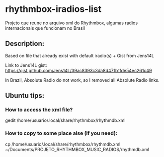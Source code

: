# rhythmbox-iradios-list
Projeto que reune no arquivo xml do Rhythmbox, algumas radios internacionais que funcionam no Brasil 


## Description:

Based on file that already exist with default iradio(s) + Gist from Jens14L

Link to Jens14L gist: https://gist.github.com/Jens14L/39ac8393c3da8d471b1fde54ec261c49

In Brazil, Absolute Radio do not work, so I removed all Absolute Radio links.

## Ubuntu tips:

### How to access the xml file?
gedit /home/usuario/.local/share/rhythmbox/rhythmdb.xml 

### How to copy to some place alse (if you need):
cp /home/usuario/.local/share/rhythmbox/rhythmdb.xml ~/Documents/PROJETO_RHYTHMBOX_MUSIC_RADIOS/rhythmdb.xml
